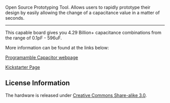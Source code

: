 Open Source Prototyping Tool. Allows users to rapidly prototype their design by easily allowing the change of a capacitance value in a matter of seconds.

-------------------

This capable board gives you 4.29 Billion+ capacitance combinations from the range of 0.1pF - 596uF. 

More information can be found at the links below:

[Programamble Capacitor webpage](http://raptorbird.com/capacitor.php)

[Kickstarter Page](https://www.kickstarter.com/projects/raptorbird/programmable-capacitor)

License Information
-------------------
The hardware is released under [Creative Commons Share-alike 3.0](http://creativecommons.org/licenses/by-sa/3.0/).  

